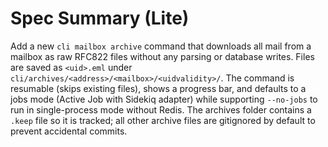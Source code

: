 # Spec Summary (Lite)

Add a new `cli mailbox archive` command that downloads all mail from a mailbox as raw RFC822 files without any parsing or database writes. Files are saved as `<uid>.eml` under `cli/archives/<address>/<mailbox>/<uidvalidity>/`. The command is resumable (skips existing files), shows a progress bar, and defaults to a jobs mode (Active Job with Sidekiq adapter) while supporting `--no-jobs` to run in single-process mode without Redis. The archives folder contains a `.keep` file so it is tracked; all other archive files are gitignored by default to prevent accidental commits.
